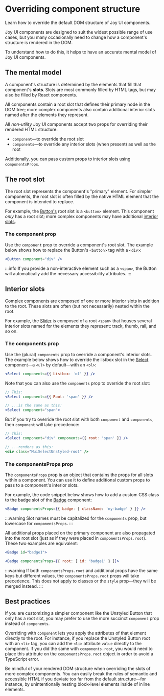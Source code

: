 # Overriding component structure

<p class="description">Learn how to override the default DOM structure of Joy UI components.</p>

Joy UI components are designed to suit the widest possible range of use cases, but you many occasionally need to change how a component's structure is rendered in the DOM.

To understand how to do this, it helps to have an accurate mental model of Joy UI components.

## The mental model

A component's structure is determined by the elements that fill that component's **slots**.
Slots are most commonly filled by HTML tags, but may also be filled by React components.

All components contain a root slot that defines their primary node in the DOM tree; more complex components also contain additional interior slots named after the elements they represent.

All _non-utility_ Joy UI components accept two props for overriding their rendered HTML structure:

- `component`—to override the root slot
- `components`—to override any interior slots (when present) as well as the root

Additionally, you can pass custom props to interior slots using `componentsProps`.

## The root slot

The root slot represents the component's "primary" element.
For simpler components, the root slot is often filled by the native HTML element that the component is intended to replace.

For example, the [Button's](/joy-ui/react-button/) root slot is a `<button>` element.
This component _only_ has a root slot; more complex components may have additional [interior slots](#interior-slots).

### The component prop

Use the `component` prop to override a component's root slot.
The example below shows how to replace the Button's `<button>` tag with a `<div>`:

```jsx
<Button component="div" />
```

:::info
If you provide a non-interactive element such as a `<span>`, the Button will automatically add the necessary accessibility attributes.
:::

## Interior slots

Complex components are composed of one or more interior slots in addition to the root.
These slots are often (but not necessarily) nested within the root.

For example, the [Slider](/joy-ui/react-slider/) is composed of a root `<span>` that houses several interior slots named for the elements they represent: track, thumb, rail, and so on.

### The components prop

Use the (plural) `components` prop to override a component's interior slots.
The example below shows how to override the listbox slot in the [Select](/joy-ui/react-select/) component—a `<ul>` by default—with an `<ol>`:

```jsx
<Select components={{ Listbox: 'ol' }} />
```

Note that you can also use the `components` prop to override the root slot:

```jsx
// This:
<Select components={{ Root: 'span' }} />

// ...is the same as this:
<Select component="span">
```

But if you try to override the root slot with both `component` and `components`, then `component` will take precedence:

```jsx
// This:
<Select component="div" components={{ root: 'span' }} />

// ...renders as this:
<div class="MuiSelectUnstyled-root" />
```

### The componentsProps prop

The `componentsProps` prop is an object that contains the props for all slots within a component.
You can use it to define additional custom props to pass to a component's interior slots.

For example, the code snippet below shows how to add a custom CSS class to the badge slot of the [Badge](/joy-ui/react-badge/) component:

```jsx
<Badge componentsProps={{ badge: { className: 'my-badge' } }} />
```

:::warning
Slot names must be capitalized for the `components` prop, but lowercase for `componentsProps`.
:::

All additional props placed on the primary component are also propagated into the root slot (just as if they were placed in `componentsProps.root`).
These two examples are equivalent:

```jsx
<Badge id="badge1">
```

```jsx
<Badge componentsProps={{ root: { id: 'badge1' } }}>
```

:::warning
If both `componentsProps.root` and additional props have the same keys but different values, the `componentsProps.root` props will take precedence.
This does not apply to classes or the `style` prop—they will be merged instead.
:::

## Best practices

If you are customizing a simpler component like the Unstyled Button that only has a root slot, you may prefer to use the more succinct `component` prop instead of `components`.

Overriding with `component` lets you apply the attributes of that element directly to the root.
For instance, if you replace the Unstyled Button root with an `<li>` tag, you can add the `<li>` attribute `value` directly to the component.
If you did the same with `components.root`, you would need to place this attribute on the `componentsProps.root` object in order to avoid a TypeScript error.

Be mindful of your rendered DOM structure when overriding the slots of more complex components.
You can easily break the rules of semantic and accessible HTML if you deviate too far from the default structure—for instance, by unintentionally nesting block-level elements inside of inline elements.

